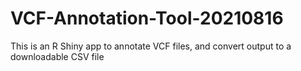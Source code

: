 # VCF-Annotation-Tool-20210816
This is an R Shiny app to annotate VCF files, and convert output to a downloadable CSV file
